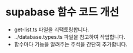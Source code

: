# supabase 함수 코드 개선

* get-list.ts 파일을 리팩토링합니다.
* ../database.types.ts 파일을 참고하여 작업합니다.
* 함수마다 기능을 알려주는 주석을 간단히 추가합니다.  
